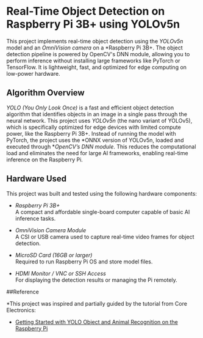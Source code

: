 # Real-Time Object Detection on Raspberry Pi 3B+ using YOLOv5n

This project implements real-time object detection using the *YOLOv5n* model and an *OmniVision camera* on a *Raspberry Pi 3B+.
The object detection pipeline is powered by OpenCV's DNN module, allowing you to perform inference without installing large 
frameworks like PyTorch or TensorFlow. It is lightweight, fast, and optimized for edge computing on low-power hardware.

##  Algorithm Overview

*YOLO (You Only Look Once)* is a fast and efficient object detection algorithm that identifies objects in an image in a single
pass through the neural network. This project uses *YOLOv5n* (the nano variant of YOLOv5), which is specifically optimized for 
edge devices with limited compute power, like the Raspberry Pi 3B+.
Instead of running the model with PyTorch, the project uses the *ONNX version of YOLOv5n, loaded and executed through **OpenCV’s DNN module*.
This reduces the computational load and eliminates the need for large AI frameworks, enabling real-time inference on the Raspberry Pi.

##  Hardware Used

This project was built and tested using the following hardware components:

- *Raspberry Pi 3B+*  
  A compact and affordable single-board computer capable of basic AI inference tasks.

- *OmniVision Camera Module*  
  A CSI or USB camera used to capture real-time video frames for object detection.

- *MicroSD Card (16GB or larger)*  
  Required to run Raspberry Pi OS and store model files.

- *HDMI Monitor / VNC or SSH Access*  
  For displaying the detection results or managing the Pi remotely.

  
##Reference

*This project was inspired and partially guided by the tutorial from Core Electronics:

- [Getting Started with YOLO Object and Animal Recognition on the Raspberry Pi](https://core-electronics.com.au/guides/raspberry-pi/getting-started-with-yolo-object-and-animal-recognition-on-the-raspberry-pi/)


  
